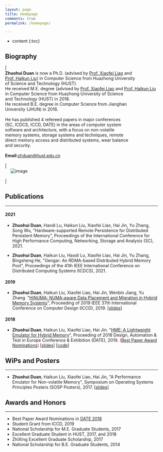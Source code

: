 ```yaml
---
layout: page
title: Homepage
comments: true
permalink: /homepage/

---
```


* content
{:toc}

 
## Biography

|<br> **Zhuohui Duan** is now a Ph.D. (advised by [Prof. Xiaofei Liao](http://faculty.hust.edu.cn/xfliao/zh_CN/index/1532409/list/index.htm) and <br>[Prof. Haikun Liu](http://faculty.hust.edu.cn/liuhaikun/zh_CN/index.htm)) in Computer Science from Huazhong University <br>of Science and Technology (HUST). <br>He received M.E. degree (advised by [Prof. Xiaofei Liao](http://faculty.hust.edu.cn/xfliao/zh_CN/index/1532409/list/index.htm) and [Prof. Haikun Liu](http://faculty.hust.edu.cn/liuhaikun/zh_CN/index.htm) in Computer Science from Huazhong University of Science <br>and Technology (HUST) in 2018. <br>He received B.E. degree in Computer Science from Jianghan <br>University (JHUN) in 2016. <br><br>He has published 4 refereed papers in major conferences <br>(SC, ICDCS, ICCD, DATE) in the areas of computer system <br>software and architecture, with a focus on non-volatile <br>memory systems, storage systems and techniques, remote <br>direct memory access and distributed systems, wear balance <br>and security.  <br><br>**Email:**<zhduan@hust.edu.cn>   <br> <br> | <br> &emsp; ![image](https://Gumi-presentation-by-Dzh.github.io/images/duan1.jpg) <br> <br> |


## Publications

---
#### 2021
* **Zhuohui Duan**, Haodi Lu, Haikun Liu, Xiaofei Liao, Hai Jin, Yu Zhang, Song Wu, "Hardware-supported Remote Persistence for Distributed Persistent Memory", Proceedings of the International Conference for High Performance Computing, Networking, Storage and Analysis (SC), 2021.

* **Zhuohui Duan**, Haikun Liu, Haodi Lu, Xiaofei Liao, Hai Jin, Yu Zhang, Bingsheng He, "Gengar: An RDMA-based Distributed Hybrid Memory Pool", Proceedings of the 41th IEEE International Conference on Distributed Computing Systems (ICDCS), 2021.

#### 2019

* **Zhuohui Duan**, Haikun Liu, Xiaofei Liao, Hai Jin, Wenbin Jiang, Yu Zhang. "[HiNUMA: NUMA-aware Data Placement and Migration in Hybrid Memory Systems](https://ieeexplore.ieee.org/abstract/document/8988604)", Proceeding of 2019 IEEE 37th International Conference on Computer Design (ICCD), 2019. [[slides](https://scholar.google.com/scholar_url?url=https://wwww.easychair.org/publications/preprint_download/rv3h&hl=zh-CN&sa=T&oi=gsb-gga&ct=res&cd=0&d=1147414222658290591&ei=tcnaYOSNDIegyATW6L6gCA&scisig=AAGBfm0IlAsLh2r-2qc4e0bQN2j76IOHYg)]

#### 2018

* **Zhuohui Duan**, Haikun Liu, Xiaofei Liao, Hai Jin. "[HME: A Lightweight Emulator for Hybrid Memory](https://ieeexplore.ieee.org/abstract/document/8342227)", Proceeding of 2018 Design, Automation & Test in Europe Conference & Exhibition (DATE), 2019. <span style="color:red">([Best Paper Award Nominations](https://past.date-conference.com/proceedings-archive/2018/html/bestpaper.html))</span> [[slides](https://past.date-conference.com/proceedings-archive/2018/pdf/0731.pdf)] [[code](https://github.com/CGCL-codes/HME)]

## WiPs and Posters 

---

* **Zhuohui Duan**, Haikun Liu, Xiaofei Liao, Hai Jin, "A Performance Emulator for Non-volatile Memory", Symposium on Operating Systems Principles Posters (SOSP Posters), 2017. [[slides](https://sosp17posters.hotcrp.com/doc/sosp17posters-paper43.pdf)]


## Awards and Honors

---

*  Best Paper Award Nominations in [DATE 2018](https://past.date-conference.com/proceedings-archive/2018/html/bestpaper.html)
*  Student Grant from ICCD, 2019
*  National Scholarship for M.E. Graduate Students, 2017
*  Excellent Graduate Student in HUST, 2017, and 2018
*  ZhiXing Excellent Graduate Scholarship, 2017
*  National Scholarship for B.E. Graduate Students, 2014
